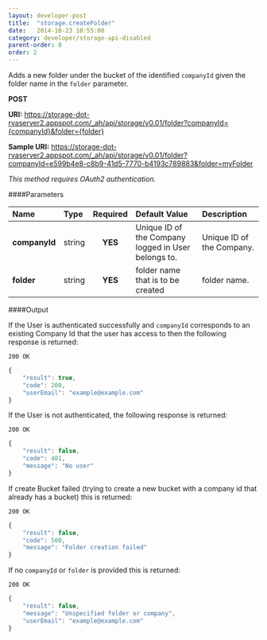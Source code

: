 ```yaml
---
layout: developer-post
title:  "storage.createFolder"
date:   2014-10-23 10:55:00
category: developer/storage-api-disabled
parent-order: 0
order: 2
---
```


Adds a new folder under the bucket of the identified `companyId` given the folder name in the `folder` parameter.

**POST**

**URI:** https://storage-dot-rvaserver2.appspot.com/_ah/api/storage/v0.01/folder?companyId={companyId}&folder={folder}

**Sample URI:** https://storage-dot-rvaserver2.appspot.com/_ah/api/storage/v0.01/folder?companyId=e599b4e8-c8b9-41d5-7770-b4193c789883&folder=myFolder

*This method requires OAuth2 authentication.*

####Parameters

| Name    | Type   | Required | Default Value | Description |
|:--------|:-------|:--------:|:--------------|:------------|
| **companyId**  | string |  **YES**  | Unique ID of the Company logged in User belongs to. | Unique ID of the Company. |
| **folder**  | string |  **YES**  | folder name that is to be created | folder name. |

####Output

If the User is authenticated successfully and `companyId` corresponds to an existing Company Id that the user has access to then the following response is returned:

```200 OK```

```javascript
{
    "result": true,
    "code": 200,
    "userEmail": "example@example.com"
}

```

If the User is not authenticated, the following response is returned:

```200 OK```

```javascript
{
    "result": false,
    "code": 401,
    "message": "No user"
}
```

If create Bucket failed (trying to create a new bucket with a company id that already has a bucket) this is returned:

```200 OK```

```javascript
{
    "result": false,
    "code": 500,
    "message": "Folder creation failed"
}

```

If no `companyId` or `folder` is provided this is returned:

```200 OK```

```javascript
{
    "result": false,
    "message": "Unspecified folder or company",
    "userEmail": "example@example.com"
}

```